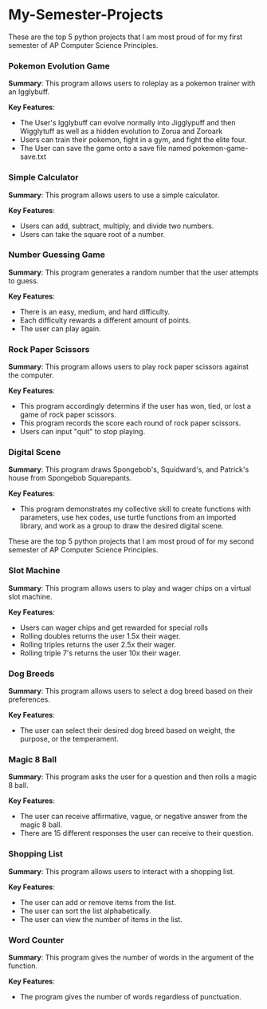 # My-Semester-Projects
These are the top 5 python projects that I am most proud of for my first semester of AP Computer Science Principles.

### Pokemon Evolution Game
**Summary**: This program allows users to roleplay as a pokemon trainer with an Igglybuff.

**Key Features**: 
- The User's Igglybuff can evolve normally into Jigglypuff and then Wigglytuff as well as a hidden evolution to Zorua and Zoroark
- Users can train their pokemon, fight in a gym, and fight the elite four.
- The User can save the game onto a save file named pokemon-game-save.txt

### Simple Calculator
**Summary**: This program allows users to use a simple calculator.

**Key Features**: 
- Users can add, subtract, multiply, and divide two numbers.
- Users can take the square root of a number.

### Number Guessing Game
**Summary**: This program generates a random number that the user attempts to guess. 

**Key Features**: 
- There is an easy, medium, and hard difficulty.
- Each difficulty rewards a different amount of points.
- The user can play again.

### Rock Paper Scissors
**Summary**: This program allows users to play rock paper scissors against the computer.

**Key Features**: 
- This program accordingly determins if the user has won, tied, or lost a game of rock paper scissors.
- This program records the score each round of rock paper scissors.
- Users can input "quit" to stop playing.

### Digital Scene
**Summary**: This program draws Spongebob's, Squidward's, and Patrick's house from Spongebob Squarepants.

**Key Features**:
- This program demonstrates my collective skill to create functions with parameters, use hex codes, use turtle functions from an imported library, and work as a group to draw the desired digital scene.

These are the top 5 python projects that I am most proud of for my second semester of AP Computer Science Principles.

### Slot Machine
**Summary**: This program allows users to play and wager chips on a virtual slot machine.

**Key Features**:
- Users can wager chips and get rewarded for special rolls
- Rolling doubles returns the user 1.5x their wager.
- Rolling triples returns the user 2.5x their wager.
- Rolling triple 7's returns the user 10x their wager.

### Dog Breeds
**Summary**: This program allows users to select a dog breed based on their preferences.

**Key Features**:
- The user can select their desired dog breed based on weight, the purpose, or the temperament.

### Magic 8 Ball
**Summary**: This program asks the user for a question and then rolls a magic 8 ball.

**Key Features**:
- The user can receive affirmative, vague, or negative answer from the magic 8 ball.
- There are 15 different responses the user can receive to their question.

### Shopping List
**Summary**: This program allows users to interact with a shopping list.

**Key Features**:
- The user can add or remove items from the list.
- The user can sort the list alphabetically.
- The user can view the number of items in the list.

### Word Counter
**Summary**: This program gives the number of words in the argument of the function.

**Key Features**:
- The program gives the number of words regardless of punctuation.
